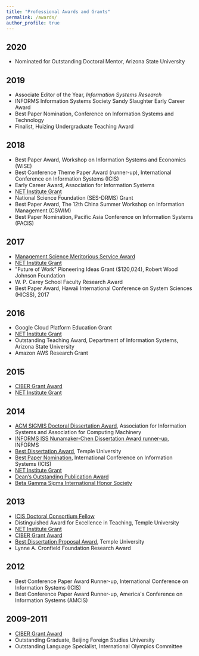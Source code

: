 ```yaml
---
title: "Professional Awards and Grants"
permalink: /awards/
author_profile: true
---
```


## 2020
- Nominated for Outstanding Doctoral Mentor, Arizona State University

## 2019
- Associate Editor of the Year, <i>Information Systems Research</i>
- INFORMS Information Systems Society Sandy Slaughter Early Career Award
- Best Paper Nomination, Conference on Information Systems and Technology
- Finalist, Huizing Undergraduate Teaching Award

## 2018
- Best Paper Award, Workshop on Information Systems and Economics (WISE)
- Best Conference Theme Paper Award (runner-up), International Conference on Information Systems (ICIS)
- Early Career Award, Association for Information Systems
- <a href="http://netinst.org/">NET Institute Grant</a>
- National Science Foundation (SES-DRMS) Grant
- Best Paper Award, The 12th China Summer Workshop on Information Management (CSWIM)
- Best Paper Nomination, Pacific Asia Conference on Information Systems (PACIS)

## 2017
- <a href="http://pubsonline.informs.org/doi/pdf/10.1287/mnsc.2017.2909">Management Science Meritorious Service Award</a>
- <a href="http://netinst.org/">NET Institute Grant</a>
- "Future of Work" Pioneering Ideas Grant ($120,024), Robert Wood Johnson Foundation
- W. P. Carey School Faculty Research Award
- Best Paper Award, Hawaii International Conference on System Sciences (HICSS), 2017

## 2016
- Google Cloud Platform Education Grant
- <a href="http://netinst.org/">NET Institute Grant</a>
- Outstanding Teaching Award, Department of Information Systems, Arizona State University
- Amazon AWS Research Grant

## 2015
- <a href="http://www.fox.temple.edu/cms_research/institutes-and-centers/ciber/">CIBER Grant Award</a>
- <a href="http://netinst.org/">NET Institute Grant</a>

## 2014
- <a href="http://icis2014.aisnet.org/doctoral-consortium/dissertation-competition.html">ACM SIGMIS Doctoral Dissertation Award</a>, Association for Information Systems and Association for Computing Machinery
- <a href="https://www.informs.org/Community/ISS/Awards/INFORMS-ISS-Nunamaker-Chen-Dissertation-Award">INFORMS ISS Nunamaker-Chen Dissertation Award runner-up</a>, INFORMS
- <a href="http://www.fox.temple.edu/cms_academics/phd/fox-research-competition/">Best Dissertation Award</a>, Temple University
- <a href="http://icis2014.aisnet.org/">Best Paper Nomination</a>, International Conference on Information Systems (ICIS)
- <a href="http://netinst.org/">NET Institute Grant</a>
- <a href="http://www.fox.temple.edu/cms_academics/phd/fox-research-competition/">Dean’s Outstanding Publication Award</a>
- <a href="https://www.betagammasigma.org/">Beta Gamma Sigma International Honor Society</a>

## 2013
- <a href="http://icis2014.aisnet.org/doctoral-consortium/call-for-nominations.html">ICIS Doctoral Consortium Fellow</a>
- Distinguished Award for Excellence in Teaching, Temple University
- <a href="http://netinst.org/">NET Institute Grant</a>
- <a href="http://www.fox.temple.edu/cms_research/institutes-and-centers/ciber/">CIBER Grant Award</a>
- <a href="http://www.fox.temple.edu/cms_academics/phd/fox-research-competition/">Best Dissertation Proposal Award</a>, Temple University
- Lynne A. Cronfield Foundation Research Award

## 2012
- Best Conference Paper Award Runner-up, International Conference on Information Systems (ICIS)
- Best Conference Paper Award Runner-up, America's Conference on Information Systems (AMCIS)

## 2009-2011
- <a href="http://www.fox.temple.edu/cms_research/institutes-and-centers/ciber/">CIBER Grant Award</a>
- Outstanding Graduate, Beijing Foreign Studies University
- Outstanding Language Specialist, International Olympics Committee

<!-- {{ post.date | date: '%m %d, %Y' }} -->
